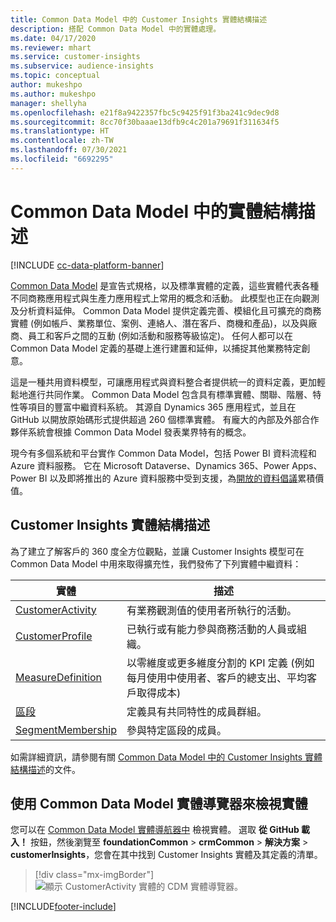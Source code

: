 ```yaml
---
title: Common Data Model 中的 Customer Insights 實體結構描述
description: 搭配 Common Data Model 中的實體處理。
ms.date: 04/17/2020
ms.reviewer: mhart
ms.service: customer-insights
ms.subservice: audience-insights
ms.topic: conceptual
author: mukeshpo
ms.author: mukeshpo
manager: shellyha
ms.openlocfilehash: e21f8a9422357fbc5c9425f91f3ba241c9dec9d8
ms.sourcegitcommit: 8cc70f30baaae13dfb9c4c201a79691f311634f5
ms.translationtype: HT
ms.contentlocale: zh-TW
ms.lasthandoff: 07/30/2021
ms.locfileid: "6692295"
---
```

# <a name="entity-schemas-in-common-data-model"></a>Common Data Model 中的實體結構描述

[!INCLUDE [cc-data-platform-banner](../includes/cc-data-platform-banner.md)]

[Common Data Model](/common-data-model/) 是宣告式規格，以及標準實體的定義，這些實體代表各種不同商務應用程式與生產力應用程式上常用的概念和活動。 此模型也正在向觀測及分析資料延伸。 Common Data Model 提供定義完善、模組化且可擴充的商務實體 (例如帳戶、業務單位、案例、連絡人、潛在客戶、商機和產品)，以及與廠商、員工和客戶之間的互動 (例如活動和服務等級協定)。 任何人都可以在 Common Data Model 定義的基礎上進行建置和延伸，以捕捉其他業務特定創意。

這是一種共用資料模型，可讓應用程式與資料整合者提供統一的資料定義，更加輕鬆地進行共同作業。 Common Data Model 包含具有標準實體、關聯、階層、特性等項目的豐富中繼資料系統。 其源自 Dynamics 365 應用程式，並且在 GitHub 以開放原始碼形式提供超過 260 個標準實體。 有龐大的內部及外部合作夥伴系統會根據 Common Data Model 發表業界特有的概念。

現今有多個系統和平台實作 Common Data Model，包括 Power BI 資料流程和 Azure 資料服務。 它在 Microsoft Dataverse、Dynamics 365、Power Apps、Power BI 以及即將推出的 Azure 資料服務中受到支援，為[開放的資料倡議](https://www.microsoft.com/open-data-initiative)累積價值。

## <a name="customer-insights-entity-schemas"></a>Customer Insights 實體結構描述

為了建立了解客戶的 360 度全方位觀點，並讓 Customer Insights 模型可在 Common Data Model 中用來取得擴充性，我們發佈了下列實體中繼資料：

| 實體 | 描述 |
|---------|---------|
|[CustomerActivity](/common-data-model/schema/core/applicationcommon/foundationcommon/crmcommon/solutions/customerinsights/customeractivity) | 有業務觀測值的使用者所執行的活動。 |
|[CustomerProfile](/common-data-model/schema/core/applicationcommon/foundationcommon/crmcommon/solutions/customerinsights/customerprofile) | 已執行或有能力參與商務活動的人員或組織。 |
|[MeasureDefinition](/common-data-model/schema/core/applicationcommon/foundationcommon/crmcommon/solutions/customerinsights/measuredefinition) | 以零維度或更多維度分割的 KPI 定義 (例如每月使用中使用者、客戶的總支出、平均客戶取得成本) |
|[區段](/common-data-model/schema/core/applicationcommon/foundationcommon/crmcommon/solutions/customerinsights/segment) | 定義具有共同特性的成員群組。 |
|[SegmentMembership](/common-data-model/schema/core/applicationcommon/foundationcommon/crmcommon/solutions/customerinsights/segmentmembership) | 參與特定區段的成員。 |

如需詳細資訊，請參閱有關 [Common Data Model 中的 Customer Insights 實體結構描述](/common-data-model/schema/core/applicationcommon/foundationcommon/crmcommon/solutions/customerinsights/overview)的文件。

## <a name="view-entities-using-the-common-data-model-entity-navigator"></a>使用 Common Data Model 實體導覽器來檢視實體

您可以在 [Common Data Model 實體導航器中](https://microsoft.github.io/CDM/) 檢視實體。 選取 **從 GitHub 載入！** 按鈕，然後瀏覽至 **foundationCommon** > **crmCommon** > **解決方案** > **customerInsights**，您會在其中找到 Customer Insights 實體及其定義的清單。
> [!div class="mx-imgBorder"]
> ![顯示 CustomerActivity 實體的 CDM 實體導覽器。](media/CDM-entity-navigator.png "顯示 CustomerActivity 實體的 CDM 實體導覽器")


[!INCLUDE[footer-include](../includes/footer-banner.md)]